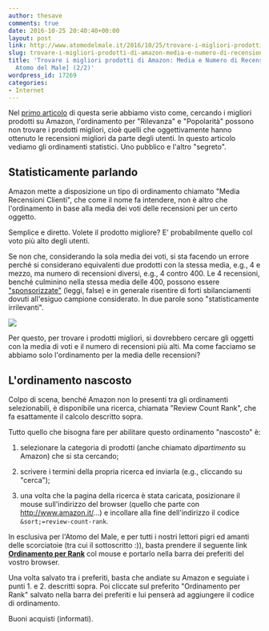 ```yaml
---
author: thesave
comments: true
date: 2016-10-25 20:40:40+00:00
layout: post
link: http://www.atomodelmale.it/2016/10/25/trovare-i-migliori-prodotti-di-amazon-media-e-numero-di-recensioni-esclusiva-atomo-del-male-22/
slug: trovare-i-migliori-prodotti-di-amazon-media-e-numero-di-recensioni-esclusiva-atomo-del-male-22
title: 'Trovare i migliori prodotti di Amazon: Media e Numero di Recensioni [Esclusiva
  Atomo del Male] (2/2)'
wordpress_id: 17269
categories:
- Internet
---
```


Nel [primo articolo](http://www.atomodelmale.it/2016/10/25/selezionare-i-migliori-prodotti-di-amazon-1-di-2-popolarita-e-rilevanza) di questa serie abbiamo visto come, cercando i migliori prodotti su Amazon, l'ordinamento per "Rilevanza" e "Popolarità" possono non trovare i prodotti migliori, cioè quelli che 
oggettivamente hanno ottenuto le recensioni migliori da parte degli utenti. In questo articolo vediamo gli ordinamenti statistici. Uno pubblico e l'altro "segreto".



## Statisticamente parlando



Amazon mette a disposizione un tipo di ordinamento chiamato "Media Recensioni Clienti", che come il nome fa intendere, non è altro che l'ordinamento in base alla media dei voti delle recensioni per un certo oggetto.

Semplice e diretto. Volete il prodotto migliore? E' probabilmente quello col voto più alto degli utenti.

Se non che, considerando la sola media dei voti, si sta facendo un errore perché si considerano equivalenti due prodotti con la stessa media, e.g., 4 e mezzo, ma numero di recensioni diversi, e.g., 4 contro 400.
Le 4 recensioni, benché culminino nella stessa media delle 400, possono essere ["sponsorizzate"](http://thewirecutter.com/blog/lets-talk-about-amazon-reviews/) (leggi, false) e in generale risentire di forti sbilanciamenti dovuti all'esiguo campione considerato. In due parole sono "statisticamente irrilevanti".

![](http://www.atomodelmale.it/wp-content/uploads/2016/10/amazon000-300x169.jpg)

Per questo, per trovare i prodotti migliori, si dovrebbero cercare gli oggetti con la media di voti e il numero di recensioni più alti. Ma come facciamo se abbiamo solo l'ordinamento per la media delle recensioni?





## L'ordinamento nascosto



Colpo di scena, benché Amazon non lo presenti tra gli ordinamenti selezionabili, è disponibile una ricerca, chiamata "Review Count Rank", che fa esattamente il calcolo descritto sopra.

Tutto quello che bisogna fare per abilitare questo ordinamento "nascosto" è:





  1. selezionare la categoria di prodotti (anche chiamato _dipartimento_ su Amazon) che si sta cercando;


  2. scrivere i termini della propria ricerca ed inviarla (e.g., cliccando su "cerca");


  3. una volta che la pagina della ricerca è stata caricata, posizionare il mouse sull'indirizzo del browser (quello che parte con http://www.amazon.it/...) e incollare alla fine dell'indirizzo il codice `&sort;=review-count-rank`.



In esclusiva per l'Atomo del Male, e per tutti i nostri lettori pigri ed  amanti delle scorciatoie (tra cui il sottoscritto :)), basta prendere il seguente link [**Ordinamento per Rank**](javascript:(function(){location.href=location.href+'&sort=review-count-rank';})();) col mouse e portarlo nella barra dei preferiti del vostro browser.

Una volta salvato tra i preferiti, basta che andiate su Amazon e seguiate i punti 1. e 2. descritti sopra. Poi cliccate sul preferito "Ordinamento per Rank" salvato nella barra dei preferiti e lui penserà ad aggiungere il codice di ordinamento.

Buoni acquisti (informati).
